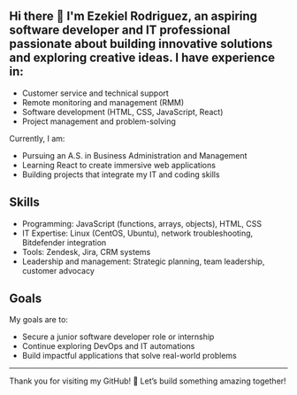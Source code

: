 ## Hi there 👋 I'm Ezekiel Rodriguez, an aspiring software developer and IT professional passionate about building innovative solutions and exploring creative ideas. I have experience in:
- Customer service and technical support
- Remote monitoring and management (RMM)
- Software development (HTML, CSS, JavaScript, React)
- Project management and problem-solving

Currently, I am:
- Pursuing an A.S. in Business Administration and Management
- Learning React to create immersive web applications
- Building projects that integrate my IT and coding skills

## Skills
- Programming: JavaScript (functions, arrays, objects), HTML, CSS
- IT Expertise: Linux (CentOS, Ubuntu), network troubleshooting, Bitdefender integration
- Tools: Zendesk, Jira, CRM systems
- Leadership and management: Strategic planning, team leadership, customer advocacy

## Goals
My goals are to:
- Secure a junior software developer role or internship
- Continue exploring DevOps and IT automations
- Build impactful applications that solve real-world problems

---
Thank you for visiting my GitHub! 🚀 Let’s build something amazing together!
